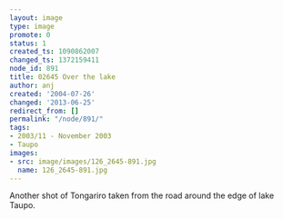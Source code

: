 ```yaml
---
layout: image
type: image
promote: 0
status: 1
created_ts: 1090862007
changed_ts: 1372159411
node_id: 891
title: 02645 Over the lake
author: anj
created: '2004-07-26'
changed: '2013-06-25'
redirect_from: []
permalink: "/node/891/"
tags:
- 2003/11 - November 2003
- Taupo
images:
- src: image/images/126_2645-891.jpg
  name: 126_2645-891.jpg
---
```

Another shot of Tongariro taken from the road around the edge of lake Taupo.
